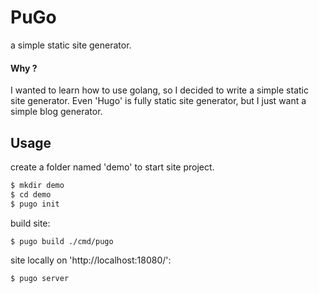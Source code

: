 # PuGo

a simple static site generator.

#### Why ?

I wanted to learn how to use golang, so I decided to write a simple static site generator. Even 'Hugo' is fully static site generator, but I just want a simple blog generator.

## Usage

create a folder named 'demo' to start site project.

```bash
$ mkdir demo
$ cd demo
$ pugo init
```

build site:

```bash
$ pugo build ./cmd/pugo
```

site locally on 'http://localhost:18080/': 

```bash
$ pugo server
```

